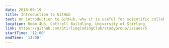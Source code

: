 ```yaml
---
date: 2018-09-19
title: Introduction to GitHub
text: An introduction to GitHub, why it is useful for scientific collaboration and work flow, and how to sign up and get started
location: Room 4U5, Cottrell Buildling, University of Stirling
link: https://github.com/StirlingCodingClub/studyGroup/issues/5
startTime: '12:00'
endTime: '13:00'
---
```

